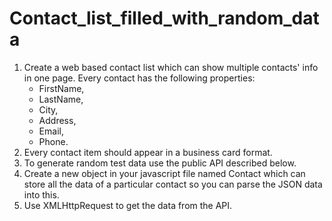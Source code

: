 # Contact_list_filled_with_random_data

1. Create a web based contact list which can show multiple contacts' info in one page. Every contact has the following properties:
    - FirstName,
    - LastName,
    - City,
    - Address,
    - Email,
    - Phone.
2. Every contact item should appear in a business card format.
3. To generate random test data use the public API described below.
4. Create a new object in your javascript file named Contact which can store all the data of a particular contact so you can parse the      JSON data into this.
5. Use XMLHttpRequest to get the data from the API.

